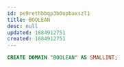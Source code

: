 ```yaml
---
id: pe9rethbbqp3b0opbaxszl1
title: BOOLEAN
desc: null
updated: 1684912751
created: 1684912751
---
```



```sql
CREATE DOMAIN "BOOLEAN" AS SMALLINT;
```
